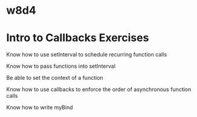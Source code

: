 # w8d4

# Intro to Callbacks Exercises

Know how to use setInterval to schedule recurring function calls

Know how to pass functions into setInterval

Be able to set the context of a function

Know how to use callbacks to enforce the order of asynchronous function calls

Know how to write myBind
